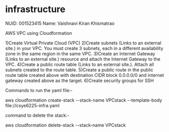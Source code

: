 # infrastructure

NUID: 001523415
Name: Vaishnavi Kiran Khismatrao

AWS VPC using Cloudformation

1)Create Virtual Private Cloud (VPC)
2)Create subnets (Links to an external site.) in your VPC. You must create 3 subnets, each in a different availability zone in the same region in the same VPC.
3)Create an Internet Gateway (Links to an external site.) resource and attach the Internet Gateway to the VPC.
4)Create a public route table (Links to an external site.). Attach all subnets created to the route table.
5)Create a public route in the public route table created above with destination CIDR block 0.0.0.0/0 and internet gateway created above as the target.
6)Create security groups for SSH

Commands to run the yaml file:-

aws cloudformation create-stack --stack-name VPCstack --template-body file://csye6225-infra.yaml

command to delete the stack:-

aws cloudformation delete-stack --stack-name VPCstack